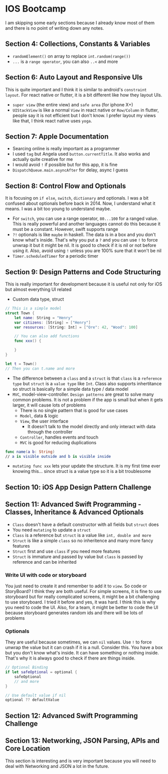 # IOS Bootcamp
I am skipping some early sections because I already know most of them and there is no point of writing down any notes.

## Section 4: Collections, Constants & Variables
- `randomElement()` on array to replace `int.random(range())`
- `...` is a `range operator`, you can also `..<` and more

## Section 6: Auto Layout and Responsive UIs
This is quite important and I think it is similar to android's `constraint layout`. For react native or flutter, it is a bit different like how they layout UIs. 
- `super view` (the entire view) and `safe area` (for iphone X+)
- `UIStackView` is like a normal `View` in react native or `Row/Column` in flutter, people say it is not efficient but I don't know. I prefer layout my views like that, I think react native uses `yoga`. 

## Section 7: Apple Documentation
- Searcing online is really important as a programmer
- I used `tag` but Angela used `button.currentTitle`. It also works and actually quite creative for me
- I would avoid `!` if possible but for this app, it is fine
- `DispatchQueue.main.asyncAfter` for delay, async I guess

## Section 8: Control Flow and Optionals
It is focusing on `if else`, `switch`, `dictionary` and optionals. I was a bit confused about optionals before back in 2014. Now, I understand what it means. I was a bit too young to understand maybe.
- For `switch`, you can use a range operator, `80...100` for a ranged value. This is really powerful and another languages cannot do this because it must be a constant. However, swift supports range
- `?!` optionals is like `maybe` in haskell. The data is in a box and you don't know what's inside. That's why you put a `?` and you can use `!` to force unwrap it but it might be nil. It is good to check if it is nil or not before using it. Also, avoid using `!` unless you are 100% sure that it won't be nil
- `Timer.scheduledTimer` for a periodic timer

## Section 9: Design Patterns and Code Structuring
This is really important for development because it is useful not only for iOS but almost everything UI related
- Custom data type, struct
~~~swift
// This is a simple model
struct Town {
    let name: String = "Henry"
    var citizens: [String] = ["Henry"]
    var resources: [String: Int] = ["Ore": 42, "Wood": 100]

    // You can also add functions
    func xxx() {

    }
}

let t = Town()
// Then you can t.name and more
~~~
- The difference between a `class` and a `struct` is that `class` is a `reference type` but `struct` is a `value type` like `Int`. Class also supports inhertitance so struct is basically for a simple data type / data model
- `MVC`, model-view-controller. `Design patterns` are great to solve many common problems. It is not a problem if the app is small but when it gets larger, it will cause lots of problems
    - There is no single pattern that is good for use cases
    - `Model`, data & logic
    - `View`, the user interface
        - It doesn't talk to the model directly and only interact with data through the controller
    - `Controller`, handles events and touch
    - `MVC` is good for reducing duplications
~~~swift
func name(a b: String)
// a is visible outside and b is visible inside
~~~
- `mutating func xxx` lets your update the structure. It is my first time ever knowing this... since struct is a value type so it is a bit troublesome 

## Section 10: iOS App Design Pattern Challenge

## Section 11: Advanced Swift Programming - Classes, Inheritance & Advanced Optionals
- `Class` doesn't have a default constructor with all fields but `struct` does
- You need `mutating` to update a `struct`
- `Class` is a reference but `struct` is a value like `int, double and more`
- `Struct` is like a simple `class` so no inheritence and many more fancy features
- `Struct` first and use `class` if you need more features
- `Struct` is immature and passed by value but `class` is passed by reference and can be inherited
### Write UI with code or storyboard
You just need to create it and remember to add it to `view`. So code or StoryBoard? I think they are both useful. For simple screens, it is fine to use storyboard but for really complicated screens, it might be a bit challenging to use storyboard. I tried it before and yes, it was hard. I think this is why you need to code the UI. Also, for a team, it might be better to code the UI because storyboard generates random ids and there will be lots of problems
### Optionals
They are useful because sometimes, we can `nil` values. Use `!` to force unwrap the value but it can crash if it is a null. Consider this. You have a box but you don't know what's inside. It can have something or nothing inside. That's why it is always good to check if there are things inside.
~~~swift
// Optional Binding
if let safeOptional = optional {
    safeOptional
    // and more
}

// Use default value if nil
optional ?? defaultValue
~~~

## Section 12: Advanced Swift Programming Challenge

## Section 13: Networking, JSON Parsing, APIs and Core Location
This section is interesting and is very important because you will need to deal with Networking and JSON a lot in the future.
